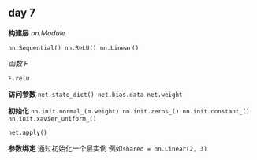 ## day 7
**构建层**
*nn.Module*

`nn.Sequential()
nn.ReLU()
nn.Linear()`

*函数 F*

`F.relu`

**访问参数**
`net.state_dict()
net.bias.data
net.weight`

**初始化**
`nn.init.normal_(m.weight)
nn.init.zeros_()
nn.init.constant_()
nn.init.xavier_uniform_()`

`net.apply()`

**参数绑定**
通过初始化一个层实例
例如`shared = nn.Linear(2, 3)`
